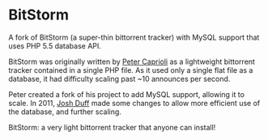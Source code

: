 BitStorm
========

A fork of BitStorm (a super-thin bittorrent tracker) with MySQL support that uses PHP 5.5 database API.

BitStorm was originally written by [Peter Caprioli](https://caprioli.se/) as a lightweight bittorrent tracker contained in a single PHP file.
As it used only a single flat file as a database, it had difficulty scaling past ~10 announces per second.

Peter created a fork of his project to add MySQL support, allowing it to scale.
In 2011, [Josh Duff](http://joshduff.com/) made some changes to allow more efficient use of the database, and further scaling.

BitStorm: a very light bittorrent tracker that anyone can install!
